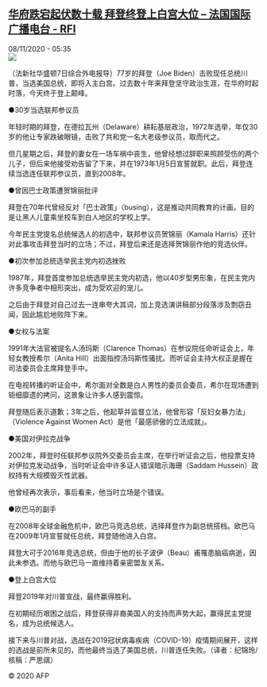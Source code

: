 <!--1604814880000-->
[华府跌宕起伏数十载 拜登终登上白宫大位 – 法国国际广播电台 - RFI](http://www.rfi.fr//cn/contenu/20201108-%E5%8D%8E%E5%BA%9C%E8%B7%8C%E5%AE%95%E8%B5%B7%E4%BC%8F%E6%95%B0%E5%8D%81%E8%BD%BD-%E6%8B%9C%E7%99%BB%E7%BB%88%E7%99%BB%E4%B8%8A%E7%99%BD%E5%AE%AB%E5%A4%A7%E4%BD%8D-0)
------

<div>08/11/2020 - 05:35</div><img src="https://s.rfi.fr/media/display/6660eb60-217f-11eb-9d78-005056bf87d6/w:310/p:16x9/int0006b.201108123501.jpg"><div class="t-content__body u-clearfix"><p>（法新社华盛顿7日综合外电报导）77岁的拜登（Joe Biden）击败现任总统川普，当选美国总统，即将入主白宫。过去数十年来拜登坚守政治生涯，在华府时起时落，今天终于登上颠峰。</p><p>    ●30岁当选联邦参议员</p><p>    年轻时期的拜登，在德拉瓦州（Delaware）耕耘基层政治，1972年选举，年仅30岁的他让专家跌破眼镜，击败了共和党一名大老级参议员，取而代之。</p><p>    但几星期之后，拜登的妻女在一场车祸中丧生，他曾经想过辞职来照顾受伤的两个儿子，但后来他接受劝告留了下来，并在1973年1月5日宣誓就职。此后，拜登连续当选连任联邦参议员，直到2008年。</p><p>    ●曾因巴士政策遭贺锦丽批评</p><p>    拜登在70年代曾经反对「巴士政策」（busing），这是推动共同教育的计画，目的是让黑人儿童乘坐校车到白人地区的学校上学。</p><p>    今年民主党提名总统候选人的初选中，联邦参议员贺锦丽（Kamala Harris）还针对此事攻击拜登当时的立场；不过，拜登后来还是选择贺锦丽作他的竞选伙伴。</p><p>    ●初次参加总统选举民主党内初选挫败</p><p>    1987年，拜登首度参加总统选举民主党内初选，他以40岁型男形象，在民主党内许多竞争者中相形突出，成为受欢迎的宠儿。</p><p>    之后由于拜登对自己过去一连串夸大其词，加上竞选演讲稿部分段落涉及剽窃丑闻，因此尴尬地败阵下来。</p><p>    ●女权与法案</p><p>    1991年大法官被提名人汤玛斯（Clarence Thomas）在参议院任命听证会上，年轻女教授希尔（Anita Hill）出面指控汤玛斯性骚扰。而听证会主持大权正是握在司法委员会主席拜登手中。</p><p>    在电视转播的听证会中，希尔面对全数是白人男性的委员会委员，希尔在现场遭到钜细靡遗的拷问，这景象让许多人感到震惊。</p><p>    拜登随后表示道歉；3年之后，他起草并监督立法，他曾形容「反妇女暴力法」（Violence Against Women Act）是他「最感骄傲的立法成就」。</p><p>    ●美国对伊拉克战争</p><p>    2002年，拜登时任联邦参议院外交委员会主席，在举行听证会之后，他投票支持对伊拉克发动战争，当时听证会中许多证人错误暗示海珊（Saddam Hussein）政权持有大规模毁灭性武器。</p><p>    他曾经再次表示，事后看来，他当时立场是个错误。</p><p>    ●欧巴马的副手</p><p>    在2008年全球金融危机中，欧巴马竞选总统，选择拜登作为副总统搭档。欧巴马在2009年1月宣誓就任总统，拜登随他进入白宫。</p><p>    拜登大可于2016年竞选总统，但由于他的长子波伊（Beau）甫罹患脑癌病逝，因此未参选。而他与欧巴马一直维持着亲密盟友关系。</p><p>    ●登上白宫大位</p><p>    拜登2019年对川普宣战，最终赢得胜利。</p><p>    在初期经历艰困之战后，拜登获得非裔美国人的支持而声势大起，赢得民主党提名，成为总统候选人。</p><p>    接下来与川普对战，选战在2019冠状病毒疾病（COVID-19）疫情期间展开，这样的选战是前所未见的，而他最终当选了美国总统，川普连任失败。（译者：纪锦玲/核稿：严思祺）</p><p class="t-copyright">© 2020 AFP</p>        </div>
